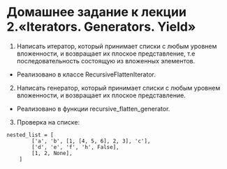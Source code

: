 # Домашнее задание к лекции 2.«Iterators. Generators. Yield»

1. Написать итератор, который принимает списки с любым уровнем вложенности, и возвращает их плоское представление, т.е последовательность состоящую из вложенных элементов.
- Реализовано в классе RecursiveFlattenIterator.

2. Написать генератор, который принимает списки с любым уровнем вложенности, и возвращает их плоское представление.
- Реализовано в функции recursive_flatten_generator.

3. Проверка на списке:
```
nested_list = [
        ['a', 'b', [1, [4, 5, 6], 2, 3], 'c'],
        ['d', 'e', 'f', 'h', False],
        [1, 2, None],
    ]
```
